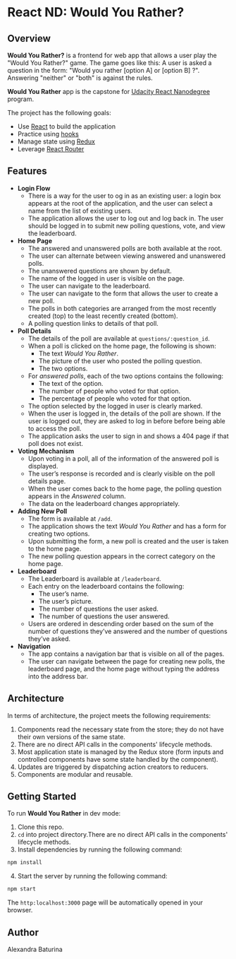 # React ND: Would You Rather?

## Overview
**Would You Rather?** is a frontend for web app that allows a user play the "Would You Rather?" game. The game goes like this: A user is asked a question in the form: "Would you rather [option A] or [option B] ?". Answering "neither" or "both" is against the rules.

**Would You Rather** app is the capstone for [Udacity React Nanodegree](https://www.udacity.com/course/react-nanodegree--nd019?gclid=Cj0KCQjwrJOMBhCZARIsAGEd4VH6s1AtGuH3NE8TL2ScAp7Q_bEcZmYN70OLRFebZjCVR3Zmr4xCT3waAmMZEALw_wcB&utm_campaign=12712700850_c&utm_keyword=react%20udacity_e&utm_medium=ads_r&utm_source=gsem_brand&utm_term=124530973630) program.

The project has the following goals:
* Use [React](https://reactjs.org/) to build the application
* Practice using [hooks](https://reactjs.org/docs/hooks-overview.html)
* Manage state using [Redux](https://redux.js.org/usage/configuring-your-store)
* Leverage [React Router](https://reactrouter.com/web/guides/quick-start)
## Features
* **Login Flow**
  * There is a way for the user to og in as an existing user: a login box appears at the root of the application, and the user can select a name from the list of existing users.
  * The application allows the user to log out and log back in. The user should be logged in to submit new polling questions, vote, and view the leaderboard.
* **Home Page**
  * The answered and unanswered polls are both available at the root.
  * The user can alternate between viewing answered and unanswered polls.
  * The unanswered questions are shown by default.
  * The name of the logged in user is visible on the page.
  * The user can navigate to the leaderboard.
  * The user can navigate to the form that allows the user to create a new poll.
  * The polls in both categories are arranged from the most recently created (top) to the least recently created (bottom).
  * A polling question links to details of that poll.
* **Poll Details**
  * The details of the poll are available at ```questions/:question_id```.
  * When a poll is clicked on the home page, the following is shown:
    - The text *Would You Rather*.
    - The picture of the user who posted the polling question.
    - The two options.
  * For *answered polls*, each of the two options contains the following:
     - The text of the option.
     - The number of people who voted for that option.
     - The percentage of people who voted for that option.
   * The option selected by the logged in user is clearly marked.
   * When the user is logged in, the details of the poll are shown. If the user is logged out, they are asked to log in before before being able to access the poll.
   * The application asks the user to sign in and shows a 404 page if that poll does not exist.
* **Voting Mechanism**
  * Upon voting in a poll, all of the information of the answered poll is displayed.
  * The user’s response is recorded and is clearly visible on the poll details page.
  * When the user comes back to the home page, the polling question appears in the *Answered* column.
  * The data on the leaderboard changes appropriately.
* **Adding New Poll**
  * The form is available at ```/add```.
  * The application shows the text *Would You Rather* and has a form for creating two options.
  * Upon submitting the form, a new poll is created and the user is taken to the home page.
  * The new polling question appears in the correct category on the home page.
* **Leaderboard**
  * The Leaderboard is available at ```/leaderboard```.
  * Each entry on the leaderboard contains the following:
    - The user’s name.
    - The user’s picture.
    - The number of questions the user asked.
    - The number of questions the user answered.
  * Users are ordered in descending order based on the sum of the number of questions they’ve answered and the number of questions they’ve asked.
* **Navigation**
  * The app contains a navigation bar that is visible on all of the pages.
  * The user can navigate between the page for creating new polls, the leaderboard page, and the home page without typing the address into the address bar.
## Architecture
In terms of architecture, the project meets the following requirements:
1. Components read the necessary state from the store; they do not have their own versions of the same state.
2. There are no direct API calls in the components' lifecycle methods.
3. Most application state is managed by the Redux store (form inputs and controlled components have some state handled by the component).
4. Updates are triggered by dispatching action creators to reducers.
5. Components are modular and reusable.
## Getting Started
To run **Would You Rather** in dev mode:
1. Clone this repo.
2. ```cd``` into project directory.There are no direct API calls in the components' lifecycle methods.
3. Install dependencies by running the following command:
```sh
npm install
```
4. Start the server by running the following command:
```sh
npm start
```
The ```http:localhost:3000``` page will be automatically opened in your browser.
## Author
Alexandra Baturina
